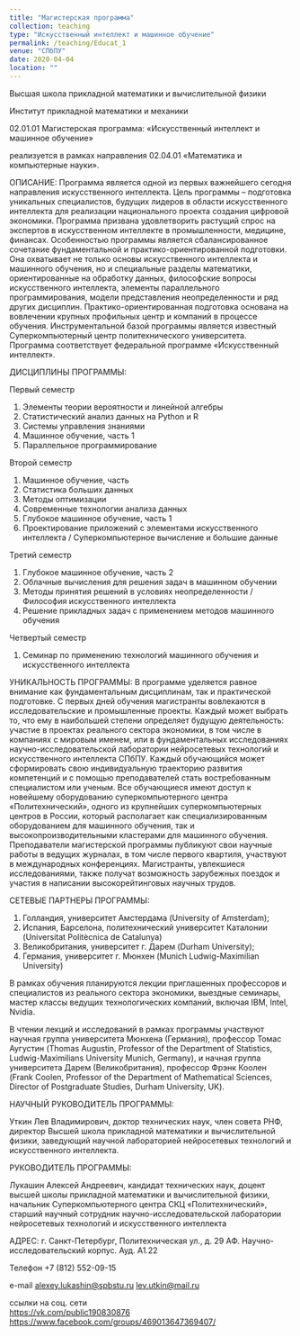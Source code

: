 ```yaml
---
title: "Магистерская программа"
collection: teaching
type: "Искусственный интеллект и машинное обучение"
permalink: /teaching/Educat_1
venue: "СПбПУ"
date: 2020-04-04
location: ""
---
```


Высшая школа прикладной математики и вычислительной физики

Институт прикладной математики и механики

02.01.01 Магистерская программа:
«Искусственный интеллект и машинное обучение» 

реализуется в рамках направления 02.04.01 «Математика и компьютерные науки».

ОПИСАНИЕ: 
Программа является одной из первых важнейшего сегодня направления искусственного интеллекта. Цель программы – подготовка уникальных специалистов, будущих лидеров в области искусственного интеллекта для реализации национального проекта создания цифровой экономики. Программа призвана удовлетворить растущий спрос на экспертов в искусственном интеллекте в промышленности, медицине, финансах. Особенностью программы является сбалансированное сочетание фундаментальной и практико-ориентированной подготовки. Она охватывает не только основы искусственного интеллекта и машинного обучения, но и специальные разделы математики, ориентированные на обработку данных, философские вопросы искусственного интеллекта, элементы параллельного программирования, модели представления неопределенности и ряд других дисциплин. Практико-ориентированная подготовка основана на вовлечении крупных профильных центр и компаний в процессе обучения. Инструментальной базой программы является известный Суперкомпьютерный центр политехнического университета.
Программа соответствует федеральной программе «Искусственный интеллект».

ДИСЦИПЛИНЫ ПРОГРАММЫ: 

Первый семестр
1.	Элементы теории вероятности и линейной алгебры
2.	Статистический анализ данных на Python и R
3.	Системы управления знаниями
4.	Машинное обучение, часть 1
5.	Параллельное программирование

Второй семестр
1.	Машинное обучение, часть
2.	Статистика больших данных
3.	Методы оптимизации
4.	Современные технологии анализа данных
5.	Глубокое машинное обучение, часть 1
6.	Проектирование приложений с элементами искусственного интеллекта / Суперкомпьютерное вычисление и большие данные

Третий семестр
1.	Глубокое машинное обучение, часть 2
2.	Облачные вычисления для решения задач в машинном обучении
3.	Методы принятия решений в условиях неопределенности / Философия искусственного интеллекта
4.	Решение прикладных задач с применением методов машинного обучения

Четвертый семестр
1.	Семинар по применению технологий машинного обучения и искусственного интеллекта

УНИКАЛЬНОСТЬ ПРОГРАММЫ:
В программе уделяется равное внимание как фундаментальным дисциплинам, так и практической подготовке. С первых дней обучения магистранты вовлекаются в исследовательские и промышленные проекты. Каждый может выбрать то, что ему в наибольшей степени определяет будущую деятельность: участие в проектах реального сектора экономики, в том числе в компаниях с мировым именем, или в фундаментальных исследованиях научно-исследовательской лаборатории нейросетевых технологий и искусственного интеллекта СПбПУ. Каждый обучающийся может сформировать свою индивидуальную траекторию развития компетенций и с помощью преподавателей стать востребованным специалистом или ученым. 
Все обучающиеся имеют доступ к новейшему оборудованию суперкомпьютерного центра «Политехнический», одного из крупнейших суперкомпьютерных центров в России, который располагает как специализированным оборудованием для машинного обучения, так и высокопроизводительными кластерами для машинного обучения.
Преподаватели магистерской программы публикуют свои научные работы в ведущих журналах, в том числе первого квартиля, участвуют в международных конференциях. Магистранты, увлекшиеся исследованиями, также получат возможность зарубежных поездок и участия в написании высокорейтинговых научных трудов.

СЕТЕВЫЕ ПАРТНЕРЫ ПРОГРАММЫ:
1.	Голландия, университет Амстердама (University of Amsterdam);
2.	Испания, Барселона, политехнический университет Каталонии (Universitat Politècnica de Catalunya)
3.	Великобритания, университет г. Дарем (Durham University);
4.	Германия, университет г. Мюнхен (Munich Ludwig-Maximilian University)

В рамках обучения планируются лекции приглашенных профессоров и специалистов из реального сектора экономики, выездные семинары, мастер классы ведущих технологических компаний, включая IBM, Intel, Nvidia. 

В чтении лекций и исследований в рамках программы участвуют научная группа университета Мюнхена (Германия), профессор Томас Аугустин (Thomas Augustin, Professor of the Department of Statistics, Ludwig-Maximilians University Munich, Germany), и начная группа университета Дарем (Великобритания), профессор Фрэнк Коолен (Frank Coolen, Professor of the Department of Mathematical Sciences, Director of Postgraduate Studies, Durham University, UK).

НАУЧНЫЙ РУКОВОДИТЕЛЬ ПРОГРАММЫ:    

Уткин Лев Владимирович, доктор технических наук, член совета РНФ, директор Высшей школа прикладной математики и вычислительной физики, заведующий научной лабораторией нейросетевых технологий и искусственного интеллекта.

РУКОВОДИТЕЛЬ ПРОГРАММЫ:    

Лукашин Алексей Андреевич, кандидат технических наук, доцент высшей школы прикладной математики и вычислительной физики, начальник Суперкомпьютерного центра СКЦ «Политехнический», старший научный сотрудник научно-исследовательской лаборатории нейросетевых технологий и искусственного интеллекта
 
АДРЕС: г. Санкт-Петербург, Политехническая ул., д. 29 АФ. Научно-исследовательский корпус. Ауд.  А1.22

Телефон +7 (812) 552-09-15

e-mail alexey.lukashin@spbstu.ru      lev.utkin@mail.ru 

ссылки на соц. сети  
https://vk.com/public190830876
https://www.facebook.com/groups/469013647369407/ 
